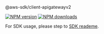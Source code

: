 @aws-sdk/client-apigatewayv2

[![NPM version](https://img.shields.io/npm/v/@aws-sdk/client-apigatewayv2/beta.svg)](https://www.npmjs.com/package/@aws-sdk/client-apigatewayv2)
[![NPM downloads](https://img.shields.io/npm/dm/@aws-sdk/client-apigatewayv2.svg)](https://www.npmjs.com/package/@aws-sdk/client-apigatewayv2)

For SDK usage, please step to [SDK reademe](https://github.com/aws/aws-sdk-js-v3).
